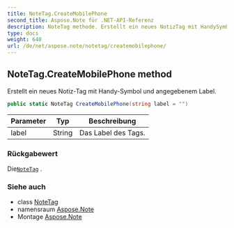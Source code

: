 ```yaml
---
title: NoteTag.CreateMobilePhone
second_title: Aspose.Note für .NET-API-Referenz
description: NoteTag methode. Erstellt ein neues NotizTag mit HandySymbol und angegebenem Label.
type: docs
weight: 640
url: /de/net/aspose.note/notetag/createmobilephone/
---
```

## NoteTag.CreateMobilePhone method

Erstellt ein neues Notiz-Tag mit Handy-Symbol und angegebenem Label.

```csharp
public static NoteTag CreateMobilePhone(string label = "")
```

| Parameter | Typ | Beschreibung |
| --- | --- | --- |
| label | String | Das Label des Tags. |

### Rückgabewert

Die[`NoteTag`](../) .

### Siehe auch

* class [NoteTag](../)
* namensraum [Aspose.Note](../../notetag/)
* Montage [Aspose.Note](../../../)


